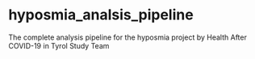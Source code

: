 # hyposmia_analsis_pipeline
The complete analysis pipeline for the hyposmia project by Health After COVID-19 in Tyrol Study Team
